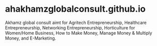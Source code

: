 # ahakhamzglobalconsult.github.io
Akhamz global consult aimt for Agritech Entrepreneurship, Healthcare Entrepreneurship, Networking Entrepreneurship, Horticulture for Women/Home Business, How to Make Money, Manage Money &amp; Multiply Money, and E-Marketing.
